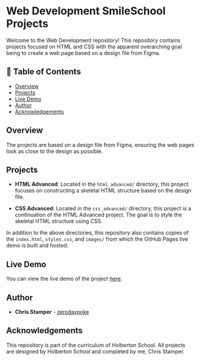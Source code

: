 # Web Development SmileSchool Projects

Welcome to the Web Development repository! This repository contains projects focused on HTML and CSS with the apparent 
overarching goal being to create a web page based on a design file from Figma.

## 📌 Table of Contents

- [Overview](#overview)
- [Projects](#projects)
- [Live Demo](#live-demo)
- [Author](#author)
- [Acknowledgements](#acknowledgements)

## Overview

The projects are based on a design file from Figma, ensuring the web pages look as close to the design as possible.

## Projects

- **HTML Advanced**: Located in the `html_advanced/` directory, this project focuses on constructing a skeletal HTML structure based on the design file.
  
- **CSS Advanced**: Located in the `css_advanced/` directory, this project is a continuation of the HTML Advanced project. The goal is to style the skeletal HTML structure using CSS.

In addition to the above directories, this repository also contains copies of the `index.html`, `styles.css`, and `images/` from which the GitHub Pages live demo is built and hosted.

## Live Demo

You can view the live demo of the project [here](https://zerodaypoke.github.io/holbertonschool-web-development/).

## Author

- **Chris Stamper** - [zerodaypoke](https://github.com/zerodaypoke)

## Acknowledgements

This repository is part of the curriculum of Holberton School. All projects are designed by Holberton School and completed by me, Chris Stamper.
